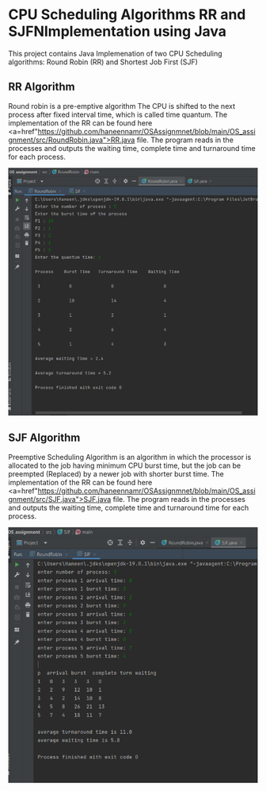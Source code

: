 # CPU Scheduling Algorithms RR and SJFNImplementation using Java

This project contains Java Implemenation of two CPU Scheduling algorithms: Round Robin (RR) and Shortest Job First (SJF)

## RR Algorithm
Round robin is a pre-emptive algorithm
The CPU is shifted to the next process after fixed interval time, which is called time quantum. The implementation of the RR can be found here <a=href"https://github.com/haneennamr/OSAssignmnet/blob/main/OS_assignment/src/RoundRobin.java">RR.java</a> file. The program reads in the processes and outputs the waiting time, complete time and turnaround time for each process.

![MY_Image](RoundRobin.png)

## SJF Algorithm
Preemptive Scheduling Algorithm is an algorithm in which the processor is allocated to the job having minimum CPU burst time, but the job can be preempted (Replaced) by a newer job with shorter burst time.  The implementation of the RR can be found here <a=href"https://github.com/haneennamr/OSAssignmnet/blob/main/OS_assignment/src/SJF.java">SJF.java</a> file. The program reads in the processes and outputs the waiting time, complete time and turnaround time for each process.

![MY_Image](SJF.png)
